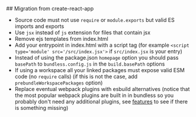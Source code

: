 ## Migration from create-react-app

-   Source code must not use `require` or `module.exports` but valid ES imports and exports
-   Use `jsx` instead of `js` extension for files that contain jsx
-   Remove ejs templates from index.html
-   Add your entrypoint in index.html with a script tag (for example `<script type='module' src='/src/index.jsx'>` if `src/index.jsx` is your entry)
-   Instead of using the package.json `homepage` option you should pass `basePath` to `bundless.config.js` in the `build.basePath` options
-   If using a workspace all your linked packages must expose valid ESM code (no `require` calls) (if this is not the case, add `prebundleWorkspacePackages` option)
-   Replace eventual webpack plugins with esbuild alternatives (notice that the most popular webpack plugins are built in in bundless so you probably don't need any additional plugins, see [features]() to see if there is something missing)
